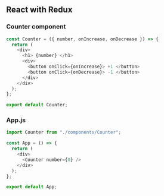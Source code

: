 ## React with Redux

### Counter component

```js
const Counter = ({ number, onIncrease, onDecrease }) => {
  return (
    <div>
      <h1> {number} </h1>
      <div>
        <button onClick={onIncrease}> +1 </button>
        <button onClick={onDecrease}> -1 </button>
      </div>
    </div>
  );
};

export default Counter;
```

### App.js

```js
import Counter from "./components/Counter";

const App = () => {
  return (
    <div>
      <Counter number={0} />
    </div>
  );
};

export default App;
```
